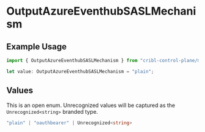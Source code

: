 # OutputAzureEventhubSASLMechanism

## Example Usage

```typescript
import { OutputAzureEventhubSASLMechanism } from "cribl-control-plane/models/operations";

let value: OutputAzureEventhubSASLMechanism = "plain";
```

## Values

This is an open enum. Unrecognized values will be captured as the `Unrecognized<string>` branded type.

```typescript
"plain" | "oauthbearer" | Unrecognized<string>
```
